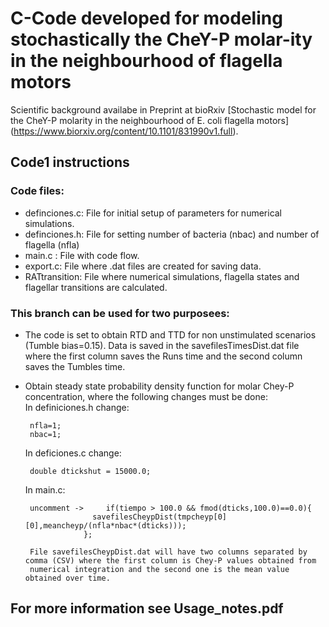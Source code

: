 # C-Code developed for modeling stochastically the CheY-P molar-ity in the neighbourhood of flagella motors
Scientific background availabe in Preprint at bioRxiv [Stochastic model for the CheY-P molarity in the neighbourhood of E. coli flagella motors] (https://www.biorxiv.org/content/10.1101/831990v1.full).

## Code1 instructions

### Code files:

- definciones.c: File for initial setup of parameters for numerical simulations.
- definciones.h: File for setting number of bacteria (nbac) and number of flagella (nfla)
- main.c : File with code flow.
- export.c: File where .dat files are created for saving data.
- RATtransition: File where numerical simulations, flagella states and flagellar transitions are calculated.

### This branch can be used for two purposees:

- 	The code is set to obtain RTD and TTD for non unstimulated scenarios (Tumble bias=0.15). Data is saved in the savefilesTimesDist.dat file where the first column 
	saves the Runs time and the second column saves the Tumbles time.

-  Obtain steady state probability density function for molar Chey-P concentration, where the following changes must be done: \
	In definiciones.h change:  

		nfla=1; 
		nbac=1; 

	In deficiones.c change: 

		double dtickshut = 15000.0; 

	In main.c: 

		uncomment ->     if(tiempo > 100.0 && fmod(dticks,100.0)==0.0){ 
		      		  savefilesCheypDist(tmpcheyp[0][0],meancheyp/(nfla*nbac*(dticks))); 
		    		}; 

		File savefilesCheypDist.dat will have two columns separated by comma (CSV) where the first column is Chey-P values obtained from 
		numerical integration and the second one is the mean value obtained over time.
    

## For more information see Usage_notes.pdf 
